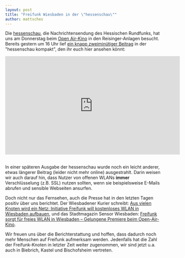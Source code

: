 ```yaml
---
layout: post
title: "Freifunk Wiesbaden in der \"hessenschau\""
author: mattsches
---
```


Die [hessenschau](http://hessenschau.de/index.html), die Nachrichtensendung des Hessischen Rundfunks, hat uns am Donnerstag beim [Open Air-Kino](/2015/07/20/freies-wlan-beim-18-open-air-filmfest.html) in den Reisinger-Anlagen besucht. Bereits gestern um 16 Uhr lief [ein knapp zweiminütiger Beitrag](http://hessenschau.de/tv-sendung/video108.html) in der "hessenschau kompakt", den ihr euch hier ansehen könnt:

<div class="mejs-container">
<iframe width="560" height="315" src="https://www.youtube.com/embed/JwZBItLY8Mk" frameborder="0" allowfullscreen></iframe>
</div>
<br/>

In einer späteren Ausgabe der hessenschau wurde noch ein leicht anderer, etwas längerer Beitrag (leider nicht mehr online) ausgestrahlt. Darin weisen wir auch darauf hin, dass Nutzer von offenen WLANs **immer** Verschlüsselung (z.B. SSL) nutzen sollten, wenn sie beispielsweise E-Mails abrufen und sensible Webseiten ansurfen.  

Doch nicht nur das Fernsehen, auch die Presse hat in den letzten Tagen positiv über uns berichtet. Der Wiesbadener Kurier schreibt: [Aus vielen Knoten wird ein Netz: Initiative Freifunk will kostenloses WLAN in Wiesbaden aufbauen](http://www.wiesbadener-kurier.de/lokales/wiesbaden/nachrichten-wiesbaden/aus-vielen-knoten-wird-ein-netz-initiative-freifunk-will-kostenloses-wlan-in-wiesbaden-aufbauen_15946139.htm), und das Stadtmagazin Sensor Wiesbaden: [Freifunk sorgt für freies WLAN in Wiesbaden – Gelungene Premiere beim Open-Air-Kino](http://www.sensor-wiesbaden.de/freifunk-sorgt-fuer-freies-wlan-in-wiesbaden-gelungene-premiere-beim-open-air-kino-heute-offenes-treffen-fuer-alle/).

Wir freuen uns über die Berichterstattung und hoffen, dass dadurch noch mehr Menschen auf Freifunk aufmerksam werden. Jedenfalls hat die Zahl der Freifunk-Knoten in letzter Zeit weiter zugenommen, wir sind jetzt u.a. auch in Biebrich, Kastel und Bischofsheim vertreten. 
